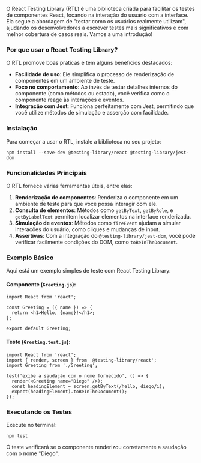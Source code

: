 O React Testing Library (RTL) é uma biblioteca criada para facilitar os testes de componentes React, focando na interação do usuário com a interface. Ela segue a abordagem de "testar como os usuários realmente utilizam", ajudando os desenvolvedores a escrever testes mais significativos e com melhor cobertura de casos reais. Vamos a uma introdução!

### **Por que usar o React Testing Library?**

O RTL promove boas práticas e tem alguns benefícios destacados:

- **Facilidade de uso**: Ele simplifica o processo de renderização de componentes em um ambiente de teste.
- **Foco no comportamento**: Ao invés de testar detalhes internos do componente (como métodos ou estado), você verifica como o componente reage às interações e eventos.
- **Integração com Jest**: Funciona perfeitamente com Jest, permitindo que você utilize métodos de simulação e asserção com facilidade.

### **Instalação**

Para começar a usar o RTL, instale a biblioteca no seu projeto:

```
npm install --save-dev @testing-library/react @testing-library/jest-dom
```

### **Funcionalidades Principais**

O RTL fornece várias ferramentas úteis, entre elas:
1. **Renderização de componentes**: Renderiza o componente em um ambiente de teste para que você possa interagir com ele.
2. **Consulta de elementos**: Métodos como `getByText`, `getByRole`, e `getByLabelText` permitem localizar elementos na interface renderizada.
3. **Simulação de eventos**: Métodos como `fireEvent` ajudam a simular interações do usuário, como cliques e mudanças de input.
4. **Assertivas**: Com a integração do `@testing-library/jest-dom`, você pode verificar facilmente condições do DOM, como `toBeInTheDocument`.

### **Exemplo Básico**

Aqui está um exemplo simples de teste com React Testing Library:

#### Componente (`Greeting.js`):

```
import React from 'react';

const Greeting = ({ name }) => {
  return <h1>Hello, {name}!</h1>;
};

export default Greeting;
```

#### Teste (`Greeting.test.js`):

```
import React from 'react';
import { render, screen } from '@testing-library/react';
import Greeting from './Greeting';

test('exibe a saudação com o nome fornecido', () => {
  render(<Greeting name="Diego" />);
  const headingElement = screen.getByText(/hello, diego/i);
  expect(headingElement).toBeInTheDocument();
});
```

### **Executando os Testes**

Execute no terminal:

```
npm test
```

O teste verificará se o componente renderizou corretamente a saudação com o nome "Diego".


